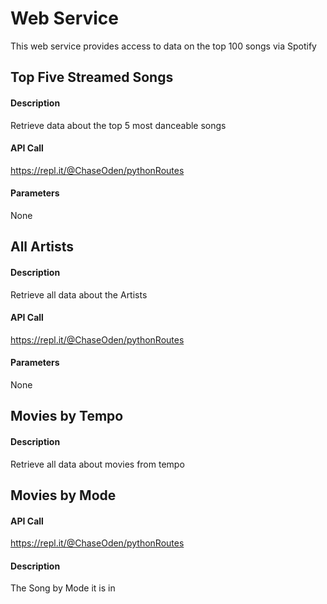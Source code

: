# Web Service 
This web service provides access to data on the top 100 songs via Spotify

## Top Five Streamed Songs

#### Description
Retrieve data about the top 5 most danceable songs

#### API Call
https://repl.it/@ChaseOden/pythonRoutes
#### Parameters
None

## All Artists 

#### Description
Retrieve all data about the Artists

#### API Call
https://repl.it/@ChaseOden/pythonRoutes
#### Parameters
None


## Movies by Tempo

#### Description
Retrieve all data about movies from tempo


## Movies by Mode

#### API Call
https://repl.it/@ChaseOden/pythonRoutes
#### Description
The Song by Mode it is in
